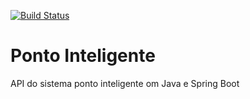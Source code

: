 [![Build Status](https://travis-ci.org/lrpuppi/ponto-inteligente-api.svg?branch=master)](https://travis-ci.org/lrpuppi/ponto-inteligente-api)
# Ponto Inteligente
API do sistema ponto inteligente om Java e Spring Boot
